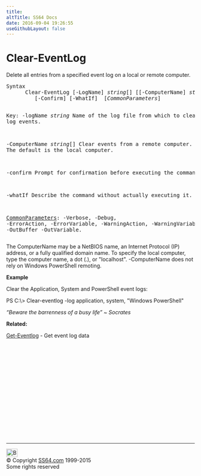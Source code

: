 ```yaml
---
title:
altTitle: SS64 Docs
date: 2016-09-04 19:26:55
useGithubLayout: false
---
```

<!-- #BeginLibraryItem "/Library/head_ps.lbi" --><!-- #EndLibraryItem --><h1>Clear-EventLog</h1> 
<p> Delete all entries from a specified event log on a local or remote computer.</p>
<pre>Syntax
      Clear-EventLog [-LogName] <i>string</i>[] [[-ComputerName] <i>string</i>[]]
         [-Confirm] [-WhatIf]  [<i>CommonParameters</i>]

Key:
   -logName <i>string</i>
        Name of the log file from which to clear log events.

   -ComputerName <i>string</i>[]
        Clear events from a remote computer.
        The default is the local computer.

   -confirm
       Prompt for confirmation before executing the command.

   -whatIf
       Describe the command without actually executing it.

   <a href="common.html">CommonParameters</a>:
       -Verbose, -Debug, -ErrorAction, -ErrorVariable, -WarningAction, -WarningVariable,
       -OutBuffer -OutVariable.</pre>
<p>
  The ComputerName may be a NetBIOS name, an Internet Protocol (IP) address, or a fully qualified domain name. To specify the local computer, type the computer name, a dot (.), or "localhost". <span class="code">-ComputerName</span>  does not rely on Windows PowerShell remoting. </p>
<p><b>Example</b></p>
<p>Clear the Application, System and PowerShell event logs:</p>
<p><span class="code">PS C:\&gt; Clear-eventlog -log application, system, "Windows PowerShell"</span> </p>
<p class="quote"><i>“Beware the barrenness of a busy life” ~ Socrates </i></p>
<p><b>Related:</b></p>
<p>  <a href="get-eventlog.html">Get-Eventlog</a> - Get event log data</p><!-- #BeginLibraryItem "/Library/foot_ps.lbi" --><p>
<!-- PowerShell300 -->
<ins class="adsbygoogle" style="display:inline-block;width:300px;height:250px" data-ad-client="ca-pub-6140977852749469" data-ad-slot="6253539900"></ins>
<script>
(adsbygoogle = window.adsbygoogle || []).push({});
</script></p>
<hr>
<div id="bl" class="footer"><a href="clear-eventlog.html#"><img src="../images/top.png" width="30" height="22" alt="Back to the Top"></a></div>
<div id="br" class="footer, tagline">© Copyright <a href="http://ss64.com/">SS64.com</a> 1999-2015<br>
Some rights reserved</div><!-- #EndLibraryItem -->

